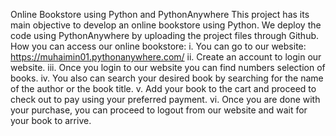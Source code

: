 Online Bookstore using Python and PythonAnywhere
This project has its main objective to develop an online bookstore using Python. We deploy the code using PythonAnywhere by uploading the project files through Github. 
How you can access our online bookstore: 
i. You can go to our website: https://muhaimin01.pythonanywhere.com/
ii. Create an account to login our website. 
iii. Once you login to our website you can find numbers selection of books. 
iv. You also can search your desired book by searching for the name of the author or the book title. 
v. Add your book to the cart and proceed to check out to pay using your preferred payment. 
vi. Once you are done with your purchase, you can proceed to logout from our website and wait for your book to arrive. 

